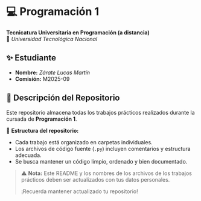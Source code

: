 # 💻 Programación 1  
**Tecnicatura Universitaria en Programación (a distancia)**  
📍 *Universidad Tecnológica Nacional*  

## ✨ Estudiante  
- **Nombre:** *Zárate Lucas Martín*  
- **Comisión:** M2025-09  

## 📂 Descripción del Repositorio  
Este repositorio almacena todas los trabajos prácticos realizados durante la cursada de **Programación 1**.  

📌 **Estructura del repositorio:**  
- Cada trabajo está organizado en carpetas individuales.  
- Los archivos de código fuente (`.py`) incluyen comentarios y estructura adecuada.  
- Se busca mantener un código limpio, ordenado y bien documentado.  

> ⚠️ **Nota:** Este README y los nombres de los archivos de los trabajos prácticos deben ser actualizados con tus datos personales.
> 
> ¡Recuerda mantener actualizado tu repositorio!

